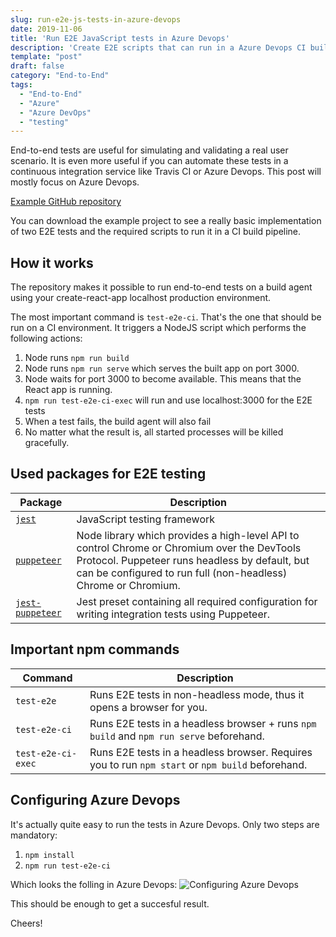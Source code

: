 ```yaml
---
slug: run-e2e-js-tests-in-azure-devops
date: 2019-11-06
title: 'Run E2E JavaScript tests in Azure Devops'
description: 'Create E2E scripts that can run in a Azure Devops CI build'
template: "post"
draft: false
category: "End-to-End"
tags:
  - "End-to-End"
  - "Azure"
  - "Azure DevOps"
  - "testing"
---
```


End-to-end tests are useful for simulating and validating a real user scenario. It is even more useful if you can automate these tests in a continuous integration service like Travis CI or Azure Devops. This post will mostly focus on Azure Devops.

<a href="https://github.com/marcveens/e2e-ci-tests" target="_blank" rel="noopener noreferrer">Example GitHub repository</a>

You can download the example project to see a really basic implementation of two E2E tests and the required scripts to run it in a CI build pipeline. 

## How it works
The repository makes it possible to run end-to-end tests on a build agent using your create-react-app localhost production environment. 

The most important command is `test-e2e-ci`. That's the one that should be run on a CI environment. It triggers a NodeJS script which performs the following actions:

1. Node runs `npm run build`
2. Node runs `npm run serve` which serves the built app on port 3000.
3. Node waits for port 3000 to become available. This means that the React app is running. 
4. `npm run test-e2e-ci-exec` will run and use localhost:3000 for the E2E tests
5. When a test fails, the build agent will also fail
6. No matter what the result is, all started processes will be killed gracefully.

## Used packages for E2E testing
| Package | Description |
|-|-|
| <a href="https://www.npmjs.com/package/jest" target="_blank" rel="noopener noreferrer">`jest`</a> | JavaScript testing framework |
| <a href="https://www.npmjs.com/package/puppeteer" target="_blank" rel="noopener noreferrer">`puppeteer`</a> | Node library which provides a high-level API to control Chrome or Chromium over the DevTools Protocol. Puppeteer runs headless by default, but can be configured to run full (non-headless) Chrome or Chromium. |
| <a href="https://www.npmjs.com/package/jest-puppeteer" target="_blank" rel="noopener noreferrer">`jest-puppeteer`</a> | Jest preset containing all required configuration for writing integration tests using Puppeteer. |

## Important npm commands
| Command | Description |
|-|-|
| `test-e2e` | Runs E2E tests in non-headless mode, thus it opens a browser for you. |
| `test-e2e-ci` | Runs E2E tests in a headless browser + runs `npm build` and `npm run serve` beforehand. |
| `test-e2e-ci-exec` | Runs E2E tests in a headless browser. Requires you to run `npm start` or `npm build` beforehand. |

## Configuring Azure Devops
It's actually quite easy to run the tests in Azure Devops. Only two steps are mandatory:

1. `npm install`
2. `npm run test-e2e-ci`

Which looks the folling in Azure Devops:
![Configuring Azure Devops](/media/devops/azure-devops-pipeline.jpg)

This should be enough to get a succesful result.

Cheers!